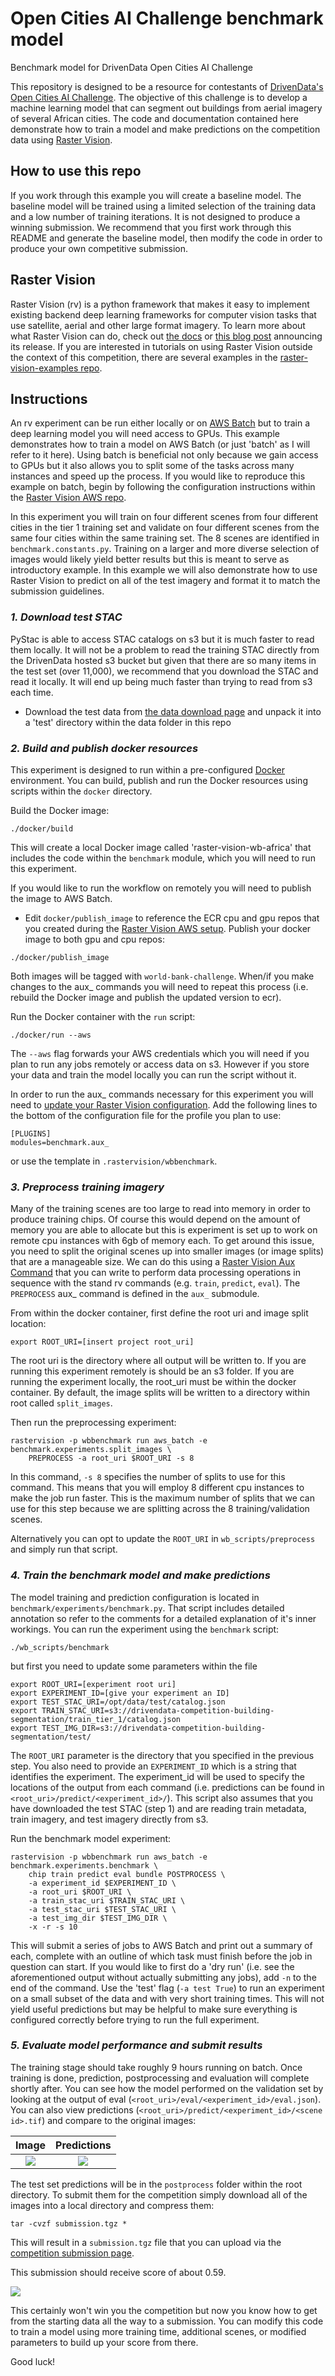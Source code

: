 # Open Cities AI Challenge benchmark model
Benchmark model for DrivenData Open Cities AI Challenge

This repository is designed to be a resource for contestants of [DrivenData's Open Cities AI Challenge](https://www.drivendata.org/competitions/60/building-segmentation-disaster-resilience/page/150/). The objective of this challenge is to develop a machine learning model that can segment out buildings from aerial imagery of several African cities. The code and documentation contained here demonstrate how to train a model and make predictions on the competition data using [Raster Vision](https://rastervision.io/).

## How to use this repo
If you work through this example you will create a baseline model. The baseline model will be trained using a limited selection of the training data and a low number of training iterations. It is not designed to produce a winning submission. We recommend that you first work through this README and generate the baseline model, then modify the code in order to produce your own competitive submission.

## Raster Vision
Raster Vision (rv) is a python framework that makes it easy to implement existing backend deep learning frameworks for computer vision tasks that use satellite, aerial and other large format imagery. To learn more about what Raster Vision can do, check out [the docs](https://docs.rastervision.io/en/0.9/) or [this blog post](https://www.azavea.com/blog/2018/10/18/raster-vision-release/) announcing its release. If you are interested in tutorials on using Raster Vision outside the context of this competition, there are several examples in the [raster-vision-examples repo](https://github.com/azavea/raster-vision-examples).

## Instructions

An rv experiment can be run either locally or on [AWS Batch](https://aws.amazon.com/batch/) but to train a deep learning model you will need access to GPUs. This example demonstrates how to train a model on AWS Batch (or just 'batch' as I will refer to it here). Using batch is beneficial not only because we gain access to GPUs but it also allows you to split some of the tasks across many instances and speed up the process. If you would like to reproduce this example on batch, begin by following the configuration instructions within the [Raster Vision AWS repo](https://github.com/azavea/raster-vision-aws).

In this experiment you will train on four different scenes from four different cities in the tier 1 training set and validate on four different scenes from the same four cities within the same training set. The 8 scenes are identified in `benchmark.constants.py`. Training on a larger and more diverse selection of images would likely yield better results but this is meant to serve as introductory example. In this example we will also demonstrate how to use Raster Vision to predict on all of the test imagery and format it to match the submission guidelines. 

### *1. Download test STAC*
PyStac is able to access STAC catalogs on s3 but it is much faster to read them locally. It will not be a problem to read the training STAC directly from the DrivenData hosted s3 bucket but given that there are so many items in the test set (over 11,000), we recommend that you download the STAC and read it locally. It will end up being much faster than trying to read from s3 each time.

- Download the test data from [the data download page](https://www.drivendata.org/competitions/60/building-segmentation-disaster-resilience/data/) and unpack it into a 'test' directory within the data folder in this repo

### *2. Build and publish docker resources*
This experiment is designed to run within a pre-configured [Docker](https://www.docker.com/) environment. You can build, publish and run the Docker resources using scripts within the `docker` directory.

Build the Docker image:
```
./docker/build
```
This will create a local Docker image called 'raster-vision-wb-africa' that includes the code within the `benchmark` module, which you will need to run this experiment. 

If you would like to run the workflow on remotely you will need to publish the image to AWS Batch.
- Edit `docker/publish_image` to reference the ECR cpu and gpu repos that you created during the [Raster Vision AWS setup](https://github.com/azavea/raster-vision-aws#raster-vision-aws-batch-runner-setup).
Publish your docker image to both gpu and cpu repos:
```
./docker/publish_image
```
Both images will be tagged with `world-bank-challenge`. When/if you make changes to the aux_ commands you will need to repeat this process (i.e. rebuild the Docker image and publish the updated version to ecr).

Run the Docker container with the `run` script:
```
./docker/run --aws
```
The `--aws` flag forwards your AWS credentials which you will need if you plan to run any jobs remotely or access data on s3. However if you store your data and train the model locally you can run the script without it.

In order to run the aux_ commands necessary for this experiment you will need to [update your Raster Vision configuration](https://docs.rastervision.io/en/latest/setup.html#aws-batch-configuration-section). Add the following lines to the bottom of the configuration file for the profile you plan to use:
```
[PLUGINS]
modules=benchmark.aux_
```
or use the template in `.rastervision/wbbenchmark`.

### *3. Preprocess training imagery*
Many of the training scenes are too large to read into memory in order to produce training chips. Of course this would depend on the amount of memory you are able to allocate but this is experiment is set up to work on remote cpu instances with 6gb of memory each. To get around this issue, you need to split the original scenes up into smaller images (or image splits) that are a manageable size. We can do this using a [Raster Vision Aux Command](https://docs.rastervision.io/en/0.10/commands.html#aux_iliary-aux_-commands) that you can write to perform data processing operations in sequence with the stand rv commands (e.g. `train`, `predict`, `eval`). The `PREPROCESS` aux_ command is defined in the `aux_` submodule.

From within the docker container, first define the root uri and image split location:
```
export ROOT_URI=[insert project root_uri]
```
The root uri is the directory where all output will be written to. If you are running this experiment remotely is should be an s3 folder. If you are running the experiment locally, the root_uri must be within the docker container. By default, the image splits will be written to a directory within root called `split_images`.

Then run the preprocessing experiment:
```
rastervision -p wbbenchmark run aws_batch -e benchmark.experiments.split_images \
    PREPROCESS -a root_uri $ROOT_URI -s 8
```
In this command, `-s 8` specifies the number of splits to use for this command. This means that you will employ 8 different cpu instances to make the job run faster. This is the maximum number of splits that we can use for this step because we are splitting across the 8 training/validation scenes.

Alternatively you can opt to update the `ROOT_URI` in `wb_scripts/preprocess` and simply run that script.

### *4. Train the benchmark model and make predictions*
The model training and prediction configuration is located in `benchmark/experiments/benchmark.py`. That script includes detailed annotation so refer to the comments for a detailed explanation of it's inner workings. You can run the experiment using the `benchmark` script:
```
./wb_scripts/benchmark
```
but first you need to update some parameters within the file
```
export ROOT_URI=[experiment root uri]
export EXPERIMENT_ID=[give your experiment an ID]
export TEST_STAC_URI=/opt/data/test/catalog.json
export TRAIN_STAC_URI=s3://drivendata-competition-building-segmentation/train_tier_1/catalog.json
export TEST_IMG_DIR=s3://drivendata-competition-building-segmentation/test/
```
The `ROOT_URI` parameter is the directory that you specified in the previous step. You also need to provide an `EXPERIMENT_ID` which is a string that identifies the experiment. The experiment_id will be used to specify the locations of the output from each command (i.e. predictions can be found in `<root_uri>/predict/<experiment_id>/`). This script also assumes that you have downloaded the test STAC (step 1) and are reading train metadata, train imagery, and test imagery directly from s3.

Run the benchmark model experiment:
```
rastervision -p wbbenchmark run aws_batch -e benchmark.experiments.benchmark \
    chip train predict eval bundle POSTPROCESS \
    -a experiment_id $EXPERIMENT_ID \
    -a root_uri $ROOT_URI \
    -a train_stac_uri $TRAIN_STAC_URI \
    -a test_stac_uri $TEST_STAC_URI \
    -a test_img_dir $TEST_IMG_DIR \
    -x -r -s 10
```
This will submit a series of jobs to AWS Batch and print out a summary of each, complete with an outline of which task must finish before the job in question can start. If you would like to first do a 'dry run' (i.e. see the aforementioned output without actually submitting any jobs), add `-n` to the end of the command. Use the 'test' flag (`-a test True`) to run an experiment on a small subset of the data and with very short training times. This will not yield useful predictions but may be helpful to make sure everything is configured correctly before trying to run the full experiment.

### *5. Evaluate model performance and submit results*
The training stage should take roughly 9 hours running on batch. Once training is done, prediction, postprocessing and evaluation will complete shortly after. You can see how the model performed on the validation set by looking at the output of eval (`<root_uri>/eval/<experiment_id>/eval.json`). You can also view predictions (`<root_uri>/predict/<experiment_id>/<scene id>.tif`) and compare to the original images:

Image             |  Predictions
:-------------------------:|:-------------------------:
![](img/image.png)  |  ![](img/preds.png)

The test set predictions will be in the `postprocess` folder within the root directory. To submit them for the competition simply download all of the images into a local directory and compress them:
```
tar -cvzf submission.tgz *
```
This will result in a `submission.tgz` file that you can upload via the [competition submission page](https://www.drivendata.org/competitions/60/building-segmentation-disaster-resilience/submissions/).

This submission should receive score of about 0.59.

![](img/score.png)

This certainly won't win you the competition but now you know how to get from the starting data all the way to a submission. You can modify this code to train a model using more training time, additional scenes, or modified parameters to build up your score from there.

Good luck!